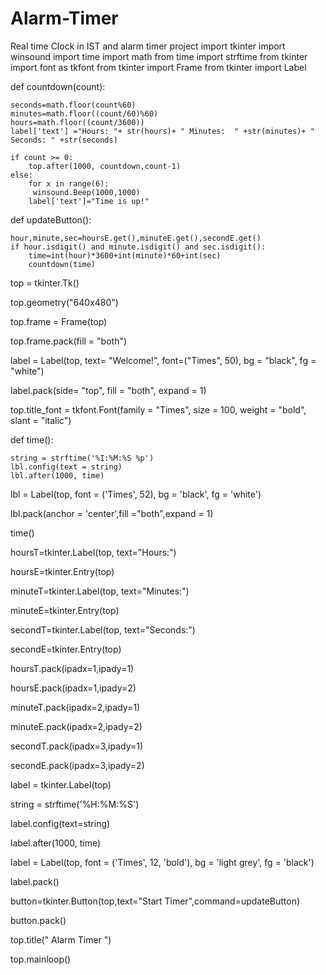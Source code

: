 # Alarm-Timer
Real time Clock in IST and alarm timer project 
import tkinter
import winsound
import time
import math
from time import strftime
from tkinter import font as tkfont
from tkinter import Frame
from tkinter import Label

def countdown(count): 
    
    seconds=math.floor(count%60)
    minutes=math.floor((count/60)%60)
    hours=math.floor((count/3600))
    label['text'] ="Hours: "+ str(hours)+ " Minutes:  " +str(minutes)+ " Seconds: " +str(seconds)

    if count >= 0:
        top.after(1000, countdown,count-1)
    else:
        for x in range(6):
         winsound.Beep(1000,1000)
        label['text']="Time is up!"

 
    
def updateButton():

    hour,minute,sec=hoursE.get(),minuteE.get(),secondE.get()
    if hour.isdigit() and minute.isdigit() and sec.isdigit():
        time=int(hour)*3600+int(minute)*60+int(sec)
        countdown(time)
        
top = tkinter.Tk()

top.geometry("640x480")

top.frame = Frame(top)

top.frame.pack(fill = "both")

label = Label(top, text= "Welcome!", font=("Times", 50), bg = "black", fg = "white")

label.pack(side= "top", fill = "both", expand = 1)

top.title_font = tkfont.Font(family = "Times", size = 100, weight = "bold", slant = "italic")
   
def time():

    string = strftime('%I:%M:%S %p') 
    lbl.config(text = string) 
    lbl.after(1000, time) 
  
lbl = Label(top, font = ('Times', 52), bg = 'black', fg = 'white') 

lbl.pack(anchor = 'center',fill ="both",expand = 1) 

time() 


hoursT=tkinter.Label(top, text="Hours:")

hoursE=tkinter.Entry(top)

minuteT=tkinter.Label(top, text="Minutes:")

minuteE=tkinter.Entry(top)

secondT=tkinter.Label(top, text="Seconds:")

secondE=tkinter.Entry(top)

hoursT.pack(ipadx=1,ipady=1)

hoursE.pack(ipadx=1,ipady=2)

minuteT.pack(ipadx=2,ipady=1)

minuteE.pack(ipadx=2,ipady=2)

secondT.pack(ipadx=3,ipady=1)

secondE.pack(ipadx=3,ipady=2)

label = tkinter.Label(top)



string = strftime('%H:%M:%S')

label.config(text=string)

label.after(1000, time)

label = Label(top, font = ('Times', 12, 'bold'), bg = 'light grey', fg = 'black')

label.pack()


button=tkinter.Button(top,text="Start Timer",command=updateButton)

button.pack()

top.title(" Alarm Timer ")

top.mainloop()
